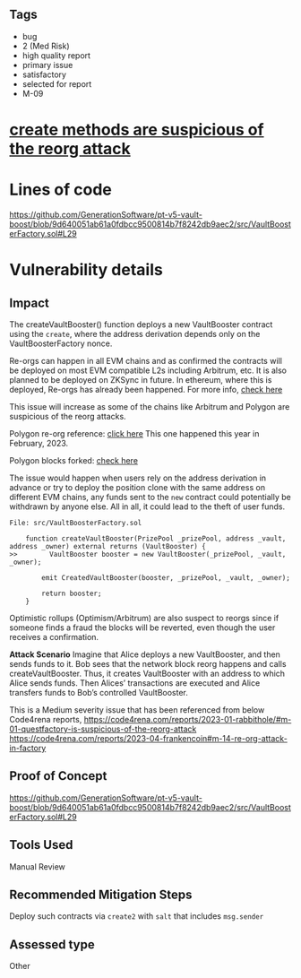 ## Tags

- bug
- 2 (Med Risk)
- high quality report
- primary issue
- satisfactory
- selected for report
- M-09

# [create methods are suspicious of the reorg attack](https://github.com/code-423n4/2023-08-pooltogether-findings/issues/31) 

# Lines of code

https://github.com/GenerationSoftware/pt-v5-vault-boost/blob/9d640051ab61a0fdbcc9500814b7f8242db9aec2/src/VaultBoosterFactory.sol#L29


# Vulnerability details

## Impact

The createVaultBooster() function deploys a new VaultBooster contract using the ```create```, where the address derivation depends only on the VaultBoosterFactory nonce.

Re-orgs can happen in all EVM chains and as confirmed the contracts will be deployed on most EVM compatible L2s including Arbitrum, etc. It is also planned to be deployed on ZKSync in future. In ethereum, where this is deployed, Re-orgs has already been happened. For more info, [check here](https://decrypt.co/101390/ethereum-beacon-chain-blockchain-reorg)

This issue will increase as some of the chains like Arbitrum and Polygon are suspicious of the reorg attacks.

Polygon re-org reference: [click here](https://protos.com/polygon-hit-by-157-block-reorg-despite-hard-fork-to-reduce-reorgs/) This one happened this year in February, 2023.

Polygon blocks forked: [check here](https://polygonscan.com/blocks_forked)

The issue would happen when users rely on the address derivation in advance or try to deploy the position clone with the same address on different EVM chains, any funds sent to the ```new``` contract could potentially be withdrawn by anyone else. All in all, it could lead to the theft of user funds.


```Solidity
File: src/VaultBoosterFactory.sol

    function createVaultBooster(PrizePool _prizePool, address _vault, address _owner) external returns (VaultBooster) {
>>        VaultBooster booster = new VaultBooster(_prizePool, _vault, _owner);

        emit CreatedVaultBooster(booster, _prizePool, _vault, _owner);

        return booster;
    }
```

Optimistic rollups (Optimism/Arbitrum) are also suspect to reorgs since if someone finds a fraud the blocks will be reverted, even though the user receives a confirmation.

**Attack Scenario**
Imagine that Alice deploys a new VaultBooster, and then sends funds to it. Bob sees that the network block reorg happens and calls createVaultBooster. Thus, it creates VaultBooster with an address to which Alice sends funds. Then Alices’ transactions are executed and Alice transfers funds to Bob’s controlled VaultBooster.

This is a Medium severity issue that has been referenced from below Code4rena reports,
https://code4rena.com/reports/2023-01-rabbithole/#m-01-questfactory-is-suspicious-of-the-reorg-attack
https://code4rena.com/reports/2023-04-frankencoin#m-14-re-org-attack-in-factory

## Proof of Concept
https://github.com/GenerationSoftware/pt-v5-vault-boost/blob/9d640051ab61a0fdbcc9500814b7f8242db9aec2/src/VaultBoosterFactory.sol#L29

## Tools Used
Manual Review

## Recommended Mitigation Steps
Deploy such contracts via `create2` with `salt` that includes `msg.sender`


## Assessed type

Other